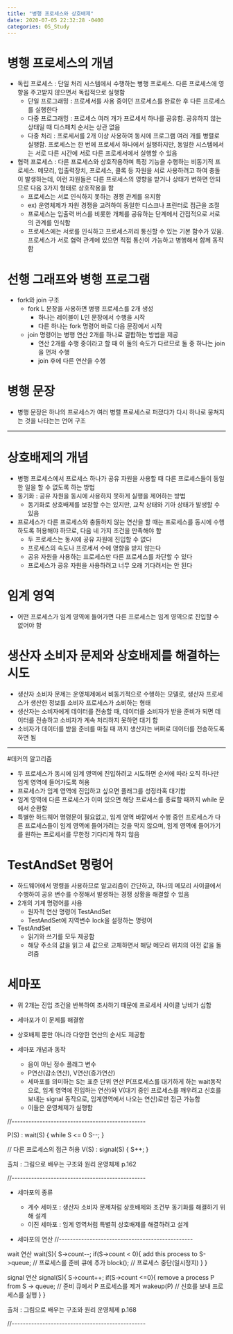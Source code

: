 ```yaml
---
title: "병행 프로세스와 상호배제"
date: 2020-07-05 22:32:28 -0400
categories: OS_Study
---
```


# 병행 프로세스의 개념

- 독립 프로세스 : 단일 처리 시스템에서 수행하는 병행 프로세스. 다른 프로세스에 영향을 주고받지 않으면서 독립적으로 실행함
   - 단일 프로그래밍 : 프로세서를 사용 중이던 프로세스를 완료한 후 다른 프로세스를 실행한다
   - 다중 프로그래밍 : 프로세스 여러 개가 프로세서 하나를 공유함. 공유하지 않는 상태일 때 디스패치 순서는 상관 없음
   - 다중 처리 : 프로세서를 2개 이상 사용하여 동시에 프로그램 여러 개를 병렬로 실행함. 프로세스는 한 번에 프로세서 하나에서 실행하지만, 동일한 시스템에서는 서로 다른 시간에 서로 다른 프로세서에서 실행할 수 있음
- 협력 프로세스 : 다른 프로세스와 상호작용하며 특정 기능을 수행하는 비동기적 프로세스. 메모리, 입출력장치, 프로세스, 클록 등 자원을 서로 사용하려고 하여 충돌이 발생하는데, 이런 자원들은 다른 프로세스의 영향을 받거나 상태가 변하면 안되므로 다음 3가지 형태로 상호작용을 함
   - 프로세스는 서로 인식하지 못하는 경쟁 관계를 유지함
   	- ex) 운영체제가 자원 경쟁을 고려하여 동일한 디스크나 프린터로 접근을 조절
   - 프로세스는 입출력 버스를 비롯한 개체를 공유하는 단계에서 간접적으로 서로의 관계를 인식함
   - 프로세스에는 서로를 인식하고 프로세스끼리 통신할 수 있는 기본 함수가 있음. 프로세스가 서로 협력 관계에 있으면 직접 통신이 가능하고 병행해서 함께 동작함



# 선행 그래프와 병행 프로그램

 - fork와 join 구조
 	- fork L 문장을 사용하면 병행 프로세스를 2개 생성
 		- 하나는 레이블이 L인 문장에서 수행을 시작
 		- 다른 하나는 fork 명령어 바로 다음 문장에서 시작
 	- join 명령어는 병행 연산 2개를 하나로 결합하는 방법을 제공
 		- 연산 2개를 수행 중이라고 할 때 이 둘의 속도가 다르므로 둘 중 하나는 join을 먼저 수행
 		- join 후에 다른 연산을 수행


# 병행 문장

 - 병행 문장은 하나의 프로세스가 여러 병렬 프로세스로 퍼졌다가 다시 하나로 뭉쳐지는 것을 나타는는 언어 구조



* * *

# 상호배제의 개념

 - 병행 프로세스에서 프로세스 하나가 공유 자원을 사용할 때 다른 프로세스들이 동일한 일을 할 수 없도록 하는 방법
 - 동기화 : 공유 자원을 동시에 사용하지 못하게 실행을 제어하는 방법
 	- 동기화로 상호배제를 보장할 수는 있지만, 교착 상태와 기아 상태가 발생할 수 있음
 - 프로세스가 다른 프로세스와 충돌하지 않는 연산을 할 때는 프로세스를 동시에 수행하도록 허용해야 하므로, 다음 네 가지 조건을 만족해야 함
 	- 두 프로세스는 동시에 공유 자원에 진입할 수 없다
 	- 프로세스의 속도나 프로세서 수에 영향을 받지 않는다
 	- 공유 자원을 사용하는 프로세스만 다른 프로세스를 차단할 수 있다
 	- 프로세스가 공유 자원을 사용하려고 너무 오래 기다려서는 안 된다



# 임계 영역

 - 어떤 프로세스가 임계 영역에 들어가면 다른 프로세스는 임계 영역으로 진입할 수 없어야 함



# 생산자 소비자 문제와 상호배제를 해결하는 시도

 - 생산자 소비자 문제는 운영체제에서 비동기적으로 수행하는 모델로, 생산자 프로세스가 생산한 정보를 소비자 프로세스가 소비하는 형태
 - 생산자는 소비자에게 데이터를 전송할 때, 데이터를 소비자가 받을 준비가 되면 데이터를 전송하고 소비자가 계속 처리하지 못하면 대기 함
 - 소비자가 데이터를 받을 준비를 마칠 때 까지 생산자는 버퍼로 데이터를 전송하도록 하면 됨




* * *

#데커의 알고리즘

 - 두 프로세스가 동시에 임계 영역에 진입하려고 시도하면 순서에 따라 오직 하나만 임계 영역에 들어가도록 허용
 - 프로세스가 임계 영역에 진입하고 싶으면 플래그를 성정라혹 대기함
 - 임계 영역에 다른 프로세스가 이미 있으면 해당 프로세스를 종료할 때까지 while 문에서 순환함
 - 특별한 하드웨어 명령문이 필요없고, 임계 영역 바깥에서 수행 중인 프로세스가 다른 프로세스들이 임계 영역에 들어가려는 것을 막지 않으며, 임계 영역에 들어가기를 원하는 프로세서를 무한정 기다리게 하지 않음



# TestAndSet 명령어

 - 하드웨어에서 명령을 사용하므로 알고리즘이 간단하고, 하나의 메모리 사이클에서 수행하여 공유 변수를 수정해서 발생하는 경쟁 상황을 해결할 수 있음
 - 2개의 기계 명령어를 사용
 	- 원자적 연산 명령어 TestAndSet
 	- TestAndSet에 지역변수 lock을 설정하는 명령어
 - TestAndSet
 	- 읽기와 쓰기를 모두 제공함
 	- 해당 주소의 값을 읽고 새 값으로 교체하면서 해당 메모리 위치의 이전 값을 돌려줌



# 세마포

 - 위 2개는 진입 조건을 반복하여 조사하기 때문에 프로세서 사이클 낭비가 심함
 - 세마포가 이 문제를 해결함
 - 상호배제 뿐만 아니라 다양한 연산의 순서도 제공함

 - 세마포 개념과 동작
 	- 음이 아닌 정수 플래그 변수
 	- P연산(감소연산), V연산(증가연산)
 	- 세마포를 의미하는 S는 표준 단위 연산 P(프로세스를 대기하게 하는 wait동작으로, 임계 영역에 진입하는 연산)와 V(대기 중인 프로세스를 깨우려고 신호를 보내는 signal 동작으로, 임계영역에서 나오는 연산)로만 접근 가능함
 	- 이들은 운영체제가 실행함

//------------------------------------------------

P(S) : wait(S) {
	while S <= 0
    S--;
}

// 다른 프로세스의 접근 허용
V(S) : signal(S) {
	S++;
}

출처 : 그림으로 배우는 구조와 원리 운영체제 p.162

//------------------------------------------------

 - 세마포의 종류
 	- 계수 세마포 : 생산자 소비자 문제처럼 상호배제와 조건부 동기화를 해결하기 위해 설계
 	- 이진 세마포 : 임계 영역처럼 특별히 상호배제를 해결하려고 설계

 - 세마포의 연산
//------------------------------------------------

wait 연산
wait(S){
	S->count--;
    if(S->count < 0){
   		add this process to S->queue; // 프로세스를 준비 큐에 추가
        block();					  // 프로세스 중단(일시정지)
    }
}

signal 연산
signal(S){
	S->count++;
    if(S->count <=0){
    	remove a process P from S -> queue; // 준비 큐에서 P 프로세스를 제거
        wakeup(P)							// 신호를 보내 프로세스를 실행
    }
}

출처 : 그림으로 배우는 구조와 원리 운영체제 p.168

//------------------------------------------------